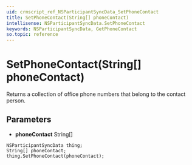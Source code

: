 ```yaml
---
uid: crmscript_ref_NSParticipantSyncData_SetPhoneContact
title: SetPhoneContact(String[] phoneContact)
intellisense: NSParticipantSyncData.SetPhoneContact
keywords: NSParticipantSyncData, GetPhoneContact
so.topic: reference
---
```


# SetPhoneContact(String[] phoneContact)

Returns a collection of office phone numbers that belong to the contact person.

## Parameters

* **phoneContact** String[]

```crmscript
NSParticipantSyncData thing;
String[] phoneContact;
thing.SetPhoneContact(phoneContact);
```

